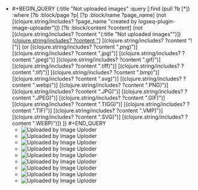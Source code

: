 - #+BEGIN_QUERY
  {:title "Not uploaded images"
    :query [:find (pull ?b [*])
          :where
          [?b :block/page ?p]
          [?p :block/name ?page_name]
          (not [(clojure.string/includes? ?page_name "created by logseq-plugin-image-uploader")])
          [?b :block/content ?content]
          (not [(clojure.string/includes? ?content "{:title \"Not uploaded images\"")])
          [(clojure.string/includes? ?content "](../assets")]
          [(clojure.string/includes? ?content "![")]
          (or [(clojure.string/includes? ?content ".png)")]
              [(clojure.string/includes? ?content ".jpg)")]
              [(clojure.string/includes? ?content ".jpeg)")]
              [(clojure.string/includes? ?content ".gif)")]
              [(clojure.string/includes? ?content ".tiff)")]
              [(clojure.string/includes? ?content ".tif)")]
              [(clojure.string/includes? ?content ".bmp)")]
              [(clojure.string/includes? ?content ".svg)")]
              [(clojure.string/includes? ?content ".webp)")]
              [(clojure.string/includes? ?content ".PNG)")]
              [(clojure.string/includes? ?content ".JPG)")]
              [(clojure.string/includes? ?content ".JPEG)")]
              [(clojure.string/includes? ?content ".GIF)")]
              [(clojure.string/includes? ?content ".TIGG)")]
              [(clojure.string/includes? ?content ".TIF)")]
              [(clojure.string/includes? ?content ".VMP)")]
              [(clojure.string/includes? ?content ".SVG)")]
              [(clojure.string/includes? ?content ".WEBP)")])
        ]}
  #+END_QUERY
	- ![Uploaded by Image Uploder](../assets/image_1659938674558_0.png)
	- ![Uploaded by Image Uploder](../assets/image_1647413834730_0.png)
	- ![Uploaded by Image Uploder](../assets/image_1643552040916_0.png)
	- ![Uploaded by Image Uploder](../assets/image_1647228726041_0.png)
	- ![Uploaded by Image Uploder](../assets/image_1647228744856_0.png)
	- ![Uploaded by Image Uploder](../assets/image_1647228782176_0.png)
	- ![Uploaded by Image Uploder](../assets/image_1656043410287_0.png)
	- ![Uploaded by Image Uploder](../assets/image_1651515592519_0.png)
	- ![Uploaded by Image Uploder](../assets/image_1643594959533_0.png)